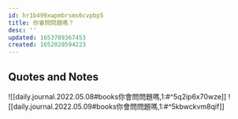 ```yaml
---
id: hr1b499xwpmbrsms6cvpbp5
title: 你會問問題嗎？
desc: ''
updated: 1653709367453
created: 1652020594223
---
```


## Quotes and Notes

![[daily.journal.2022.05.08#books你會問問題嗎,1:#^5q2ip6x70wze]]
![[daily.journal.2022.05.09#books你會問問題嗎,1:#^5kbwckvm8qif]]
